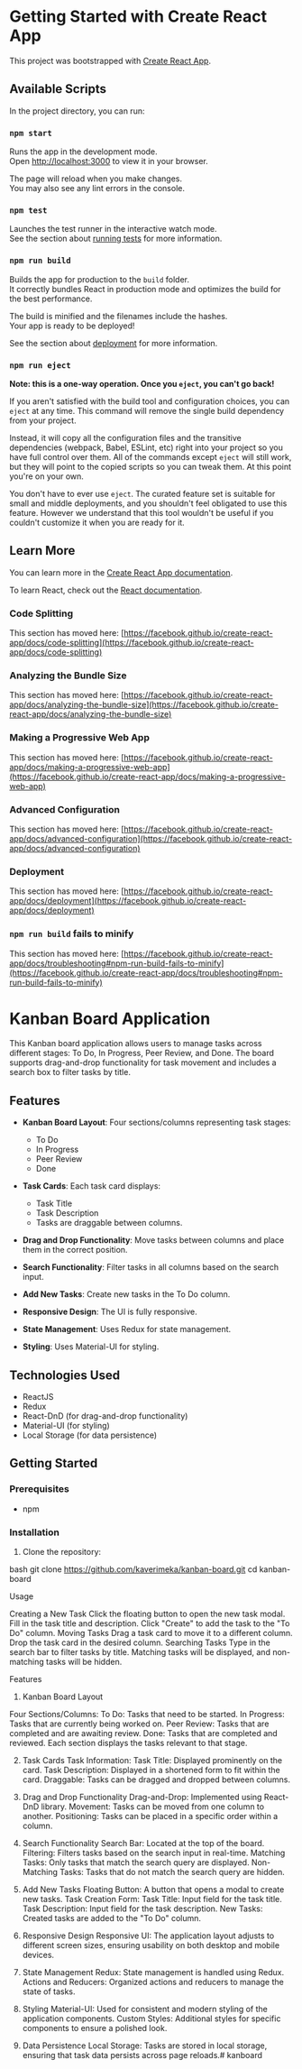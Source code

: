 # Getting Started with Create React App

This project was bootstrapped with [Create React App](https://github.com/facebook/create-react-app).

## Available Scripts

In the project directory, you can run:

### `npm start`

Runs the app in the development mode.\
Open [http://localhost:3000](http://localhost:3000) to view it in your browser.

The page will reload when you make changes.\
You may also see any lint errors in the console.

### `npm test`

Launches the test runner in the interactive watch mode.\
See the section about [running tests](https://facebook.github.io/create-react-app/docs/running-tests) for more information.

### `npm run build`

Builds the app for production to the `build` folder.\
It correctly bundles React in production mode and optimizes the build for the best performance.

The build is minified and the filenames include the hashes.\
Your app is ready to be deployed!

See the section about [deployment](https://facebook.github.io/create-react-app/docs/deployment) for more information.

### `npm run eject`

**Note: this is a one-way operation. Once you `eject`, you can't go back!**

If you aren't satisfied with the build tool and configuration choices, you can `eject` at any time. This command will remove the single build dependency from your project.

Instead, it will copy all the configuration files and the transitive dependencies (webpack, Babel, ESLint, etc) right into your project so you have full control over them. All of the commands except `eject` will still work, but they will point to the copied scripts so you can tweak them. At this point you're on your own.

You don't have to ever use `eject`. The curated feature set is suitable for small and middle deployments, and you shouldn't feel obligated to use this feature. However we understand that this tool wouldn't be useful if you couldn't customize it when you are ready for it.

## Learn More

You can learn more in the [Create React App documentation](https://facebook.github.io/create-react-app/docs/getting-started).

To learn React, check out the [React documentation](https://reactjs.org/).

### Code Splitting

This section has moved here: [https://facebook.github.io/create-react-app/docs/code-splitting](https://facebook.github.io/create-react-app/docs/code-splitting)

### Analyzing the Bundle Size

This section has moved here: [https://facebook.github.io/create-react-app/docs/analyzing-the-bundle-size](https://facebook.github.io/create-react-app/docs/analyzing-the-bundle-size)

### Making a Progressive Web App

This section has moved here: [https://facebook.github.io/create-react-app/docs/making-a-progressive-web-app](https://facebook.github.io/create-react-app/docs/making-a-progressive-web-app)

### Advanced Configuration

This section has moved here: [https://facebook.github.io/create-react-app/docs/advanced-configuration](https://facebook.github.io/create-react-app/docs/advanced-configuration)

### Deployment

This section has moved here: [https://facebook.github.io/create-react-app/docs/deployment](https://facebook.github.io/create-react-app/docs/deployment)

### `npm run build` fails to minify

This section has moved here: [https://facebook.github.io/create-react-app/docs/troubleshooting#npm-run-build-fails-to-minify](https://facebook.github.io/create-react-app/docs/troubleshooting#npm-run-build-fails-to-minify)




# Kanban Board Application

This Kanban board application allows users to manage tasks across different stages: To Do, In Progress, Peer Review, and Done. The board supports drag-and-drop functionality for task movement and includes a search box to filter tasks by title.

## Features

- **Kanban Board Layout**: Four sections/columns representing task stages:
  - To Do
  - In Progress
  - Peer Review
  - Done

- **Task Cards**: Each task card displays:

  - Task Title
  - Task Description
  - Tasks are draggable between columns.

- **Drag and Drop Functionality**: Move tasks between columns and place them in the correct position.
- **Search Functionality**: Filter tasks in all columns based on the search input.
- **Add New Tasks**: Create new tasks in the To Do column.
- **Responsive Design**: The UI is fully responsive.
- **State Management**: Uses Redux for state management.
- **Styling**: Uses Material-UI for styling.

## Technologies Used

- ReactJS
- Redux
- React-DnD (for drag-and-drop functionality)
- Material-UI (for styling)
- Local Storage (for data persistence)

## Getting Started

### Prerequisites

- npm 

### Installation

1. Clone the repository:

bash
git clone https://github.com/kaverimeka/kanban-board.git
cd kanban-board

Usage

Creating a New Task
Click the floating button to open the new task modal.
Fill in the task title and description.
Click "Create" to add the task to the "To Do" column.
Moving Tasks
Drag a task card to move it to a different column.
Drop the task card in the desired column.
Searching Tasks
Type in the search bar to filter tasks by title.
Matching tasks will be displayed, and non-matching tasks will be hidden.

Features

1. Kanban Board Layout

Four Sections/Columns:
To Do: Tasks that need to be started.
In Progress: Tasks that are currently being worked on.
Peer Review: Tasks that are completed and are awaiting review.
Done: Tasks that are completed and reviewed.
Each section displays the tasks relevant to that stage.

2. Task Cards
Task Information:
Task Title: Displayed prominently on the card.
Task Description: Displayed in a shortened form to fit within the card.
Draggable: Tasks can be dragged and dropped between columns.

3. Drag and Drop Functionality
Drag-and-Drop: Implemented using React-DnD library.
Movement: Tasks can be moved from one column to another.
Positioning: Tasks can be placed in a specific order within a column.

4. Search Functionality
Search Bar: Located at the top of the board.
Filtering: Filters tasks based on the search input in real-time.
Matching Tasks: Only tasks that match the search query are displayed.
Non-Matching Tasks: Tasks that do not match the search query are hidden.

5. Add New Tasks
Floating Button: A button that opens a modal to create new tasks.
Task Creation Form:
Task Title: Input field for the task title.
Task Description: Input field for the task description.
New Tasks: Created tasks are added to the "To Do" column.

6. Responsive Design
Responsive UI: The application layout adjusts to different screen sizes, ensuring usability on both desktop and mobile devices.

7. State Management
Redux: State management is handled using Redux.
Actions and Reducers: Organized actions and reducers to manage the state of tasks.

8. Styling
Material-UI: Used for consistent and modern styling of the application components.
Custom Styles: Additional styles for specific components to ensure a polished look.

9. Data Persistence
Local Storage: Tasks are stored in local storage, ensuring that task data persists across page reloads.#   k a n b o a r d  
 